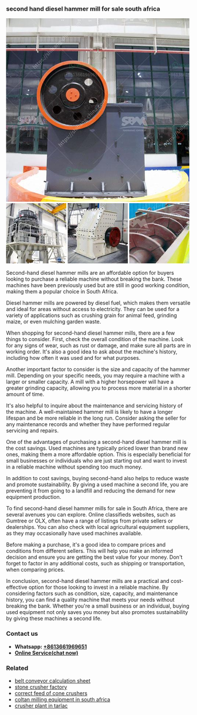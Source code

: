 <h3>second hand diesel hammer mill for sale south africa</h3><img src='1708408569.jpg' alt=''><p>Second-hand diesel hammer mills are an affordable option for buyers looking to purchase a reliable machine without breaking the bank. These machines have been previously used but are still in good working condition, making them a popular choice in South Africa.</p><p>Diesel hammer mills are powered by diesel fuel, which makes them versatile and ideal for areas without access to electricity. They can be used for a variety of applications such as crushing grain for animal feed, grinding maize, or even mulching garden waste.</p><p>When shopping for second-hand diesel hammer mills, there are a few things to consider. First, check the overall condition of the machine. Look for any signs of wear, such as rust or damage, and make sure all parts are in working order. It's also a good idea to ask about the machine's history, including how often it was used and for what purposes.</p><p>Another important factor to consider is the size and capacity of the hammer mill. Depending on your specific needs, you may require a machine with a larger or smaller capacity. A mill with a higher horsepower will have a greater grinding capacity, allowing you to process more material in a shorter amount of time.</p><p>It's also helpful to inquire about the maintenance and servicing history of the machine. A well-maintained hammer mill is likely to have a longer lifespan and be more reliable in the long run. Consider asking the seller for any maintenance records and whether they have performed regular servicing and repairs.</p><p>One of the advantages of purchasing a second-hand diesel hammer mill is the cost savings. Used machines are typically priced lower than brand new ones, making them a more affordable option. This is especially beneficial for small businesses or individuals who are just starting out and want to invest in a reliable machine without spending too much money.</p><p>In addition to cost savings, buying second-hand also helps to reduce waste and promote sustainability. By giving a used machine a second life, you are preventing it from going to a landfill and reducing the demand for new equipment production.</p><p>To find second-hand diesel hammer mills for sale in South Africa, there are several avenues you can explore. Online classifieds websites, such as Gumtree or OLX, often have a range of listings from private sellers or dealerships. You can also check with local agricultural equipment suppliers, as they may occasionally have used machines available.</p><p>Before making a purchase, it's a good idea to compare prices and conditions from different sellers. This will help you make an informed decision and ensure you are getting the best value for your money. Don't forget to factor in any additional costs, such as shipping or transportation, when comparing prices.</p><p>In conclusion, second-hand diesel hammer mills are a practical and cost-effective option for those looking to invest in a reliable machine. By considering factors such as condition, size, capacity, and maintenance history, you can find a quality machine that meets your needs without breaking the bank. Whether you're a small business or an individual, buying used equipment not only saves you money but also promotes sustainability by giving these machines a second life.</p><h3>Contact us</h3><ul><li><strong>Whatsapp:&nbsp;<a href="https://wa.me/8613661969651">+8613661969651</a></strong></li><li><a href="https://swt.shibang-china.com/?git&amp;zhl&amp;second hand diesel hammer mill for sale south africa"><strong>Online Service(chat now)</strong></a></li></ul><h3>Related</h3><ul><li><a href='belt conveyor calculation sheet.md'>belt conveyor calculation sheet</a></li><li><a href='stone crusher factory.md'>stone crusher factory</a></li><li><a href='correct feed of cone crushers.md'>correct feed of cone crushers</a></li><li><a href='coltan milling equipment in south africa.md'>coltan milling equipment in south africa</a></li><li><a href='crusher plant in tarlac.md'>crusher plant in tarlac</a></li></ul>